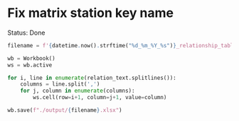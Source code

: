 # Fix matrix station key name

Status: Done

```python
filename = f'{datetime.now().strftime("%d_%m_%Y_%s")}_relationship_table.csv'

wb = Workbook()
ws = wb.active

for i, line in enumerate(relation_text.splitlines()):
    columns = line.split(',')
    for j, column in enumerate(columns):
        ws.cell(row=i+1, column=j+1, value=column)

wb.save(f"./output/{filename}.xlsx")
```